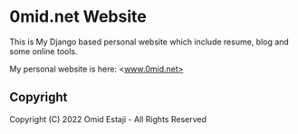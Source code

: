 # 0mid.net Website

This is My Django based personal website which include resume, blog and some online tools.

My personal website is here: <www.0mid.net>

## Copyright

Copyright (C) 2022 Omid Estaji - All Rights Reserved